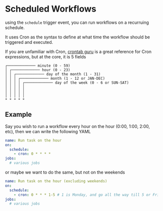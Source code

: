# Scheduled Workflows

using the `schedule` trigger event, you can run workflows on a recurruing schedule.

It uses Cron as the syntax to define at what time the workflow should be triggered and executed.

If you are unfamiliar with Cron, [crontab guru](https://crontab.guru/) is a great reference for Cron expressions, but at the core, it is 5 fields

```
┌───────────── minute (0 - 59)
│ ┌───────────── hour (0 - 23)
│ │ ┌───────────── day of the month (1 - 31)
│ │ │ ┌───────────── month (1 - 12 or JAN-DEC)
│ │ │ │ ┌───────────── day of the week (0 - 6 or SUN-SAT)
│ │ │ │ │
│ │ │ │ │
│ │ │ │ │
* * * * *
```

## Example

Say you wish to run a workflow every hour on the hour (0:00, 1:00, 2:00, etc), then we can write the following YAML

```yaml title=hourly-task.yml
name: Run task on the hour
on:
  schedule:
    - cron: 0 * * * *
jobs:
  # various jobs
```

or maybe we want to do the same, but not on the weekends

```yaml title=hourly-task-weekday.yml
name: Run task on the hour (excluding weekends)
on:
  schedule:
    - cron: 0 * * * 1-5 # 1 is Monday, and go all the way till 5 or Friday.
jobs:
  # various jobs
```
